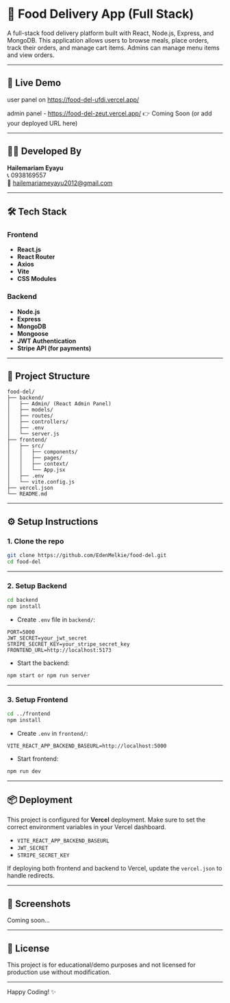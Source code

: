 
# 🍔 Food Delivery App (Full Stack)

A full-stack food delivery platform built with React, Node.js, Express, and MongoDB. This application allows users to browse meals, place orders, track their orders, and manage cart items. Admins can manage menu items and view orders.

---

## 🚀 Live Demo

user panel on https://food-del-ufdi.vercel.app/

admin panel - https://food-del-zeut.vercel.app/
👉 Coming Soon (or add your deployed URL here)

---

## 🧑‍💻 Developed By

**Hailemariam Eyayu**  
📞 0938169557  
📧 hailemariameyayu2012@gmail.com

---

## 🛠️ Tech Stack

### Frontend
- **React.js**
- **React Router**
- **Axios**
- **Vite**
- **CSS Modules**

### Backend
- **Node.js**
- **Express**
- **MongoDB**
- **Mongoose**
- **JWT Authentication**
- **Stripe API (for payments)**

---

## 📁 Project Structure

```
food-del/
├── backend/
│   ├── Admin/ (React Admin Panel)
│   ├── models/
│   ├── routes/
│   ├── controllers/
│   ├── .env
│   └── server.js
├── frontend/
│   ├── src/
│   │   ├── components/
│   │   ├── pages/
│   │   ├── context/
│   │   └── App.jsx
│   ├── .env
│   └── vite.config.js
├── vercel.json
└── README.md
```

---

## ⚙️ Setup Instructions

### 1. Clone the repo

```bash
git clone https://github.com/EdenMelkie/food-del.git
cd food-del
```

---

### 2. Setup Backend

```bash
cd backend
npm install
```

- Create `.env` file in `backend/`:
```env
PORT=5000
JWT_SECRET=your_jwt_secret
STRIPE_SECRET_KEY=your_stripe_secret_key
FRONTEND_URL=http://localhost:5173
```

- Start the backend:
```bash
npm start or npm run server
```

---

### 3. Setup Frontend

```bash
cd ../frontend
npm install
```

- Create `.env` in `frontend/`:
```env
VITE_REACT_APP_BACKEND_BASEURL=http://localhost:5000
```

- Start frontend:
```bash
npm run dev
```

---

## 📦 Deployment

This project is configured for **Vercel** deployment. Make sure to set the correct environment variables in your Vercel dashboard.

- `VITE_REACT_APP_BACKEND_BASEURL`
- `JWT_SECRET`
- `STRIPE_SECRET_KEY`

If deploying both frontend and backend to Vercel, update the `vercel.json` to handle redirects.

---

## 📸 Screenshots

Coming soon...

---

## 📄 License

This project is for educational/demo purposes and not licensed for production use without modification.

---

Happy Coding! ✨

